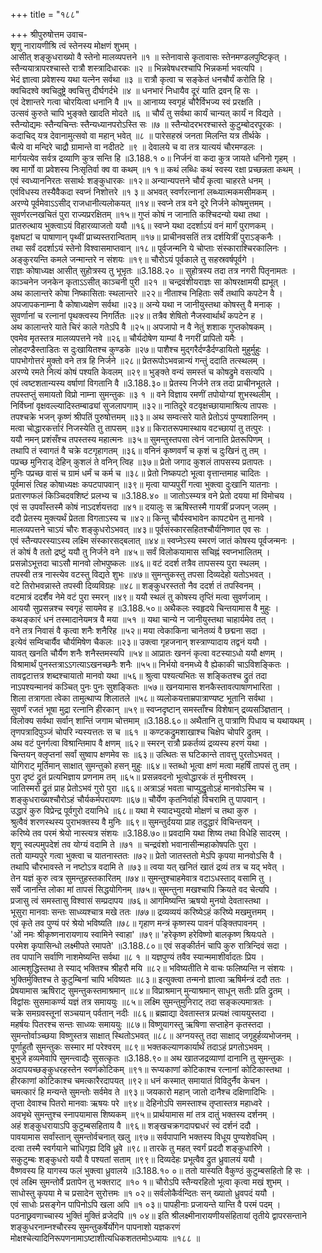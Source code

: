 +++
title = "१८८"

+++
श्रीपुरुषोत्तम उवाच-  
शृणु नारायणीश्रि त्वं स्तेनस्य मोक्षणं शुभम् ।  
आसीत् शङ्कुधराख्यो वै स्तेनो मालव्यपत्तने ॥१ ॥
स्तेनावासे कृतावासः स्तेनमण्डलपुष्टिकृत् ।  
स्तैन्ययात्रापरश्चास्ते रात्रौ शस्त्रादिधारकः ॥२ ॥
भिन्नवेषधरश्चापि भिन्नकर्मा भवत्यपि ।  
भेदं ज्ञात्वा प्रवेशस्य यथा यत्नेन सर्वथा ॥३ ॥
रात्रौ कृत्वा च सङ्केतं धनचौर्यं करोति हि ।  
क्वचिदश्वे क्वचिदुष्ट्रे क्वचित्तु दीर्घगर्दभे ॥४ ॥
धनभारं निधायैव दूरं याति द्रवन् हि सः ।  
एवं देशान्तरे गत्वा चोरयित्वा धनानि वै ॥५ ॥
आनाय्य स्वगृहं चौरैर्विभज्य स्वं प्ररक्षति ।  
उत्सवं कुरुते चापि भुङ्क्ते खादति मोदते ॥६ ॥
चौर्यं तु सर्वथा कार्यं चान्यत् कार्यं न विद्यते ।  
स्तैन्योद्यमः स्तैन्यचिन्तः स्तैन्यध्यानपरोऽस्ति सः ॥७ ॥
स्तैन्योदरभरश्चास्ते कुटुम्बोदरपूरकः ।  
कदाचिद् यत्र देवानामुत्सवो वा महान् भवेत् ॥८ ॥
पारेसहस्रं जनता मिलन्ति यत्र तीर्थके ।  
चैत्ये वा मन्दिरे चाद्रौ ग्रामान्ते वा नदीतटे ॥९ ॥
देवालये च वा तत्र यात्ययं चौरमण्डलः ।  
मार्गयत्येव सर्वत्र द्रव्याणि कुत्र सन्ति हि ॥3.188.१ ०॥
निर्जनं वा कदा कुत्र जायते धनिनो गृहम् ।  
क्व मार्गो वा प्रवेशस्य निःसृतिर्वा क्व वा कथम् ॥१ १॥
कथं लब्धिः कथं स्वस्य रक्षा प्रच्छन्नता कथम् ।  
एवं स्वध्याननिरतः ससार्थः शङ्कुधारकः ॥१२॥
अन्यान्यपत्तने चौर्यं कृत्वा चाहरते धनम् ।  
एवंविधस्य तस्यैवैकदा स्वप्नं निशोत्तरे ॥१ ३॥
अभवत् स्वर्णरत्नानां लब्ध्यात्मकमसीमकम् ।  
अरण्ये पूर्वमेवाऽऽसीद् राजधानीत्यलोकयत् ॥१४॥
स्वप्ने तत्र वने दूरे निर्जने कोषमुत्तमम् ।  
सुवर्णरत्नखचितं पुरा राज्यप्ररक्षितम् ॥१५॥
गुप्तं कोषं न जानाति कश्चिदन्यो यथा तथा ।  
प्रातरुत्थाय भुक्त्वाऽयं विहारव्याजतो ययौ ॥१६॥
स्वप्ने यथा ददर्शाऽयं वनं मार्गं पुराणकम् ।  
वृक्षघटां च पाषाणान् पृथ्वीं प्राच्यस्तरान्विताम् ॥१७॥
प्राचीनवसतिं तत्र दर्शयित्रीं पुराऽङ्कनैः ।  
तथा सर्वं ददर्शाऽयं स्तेनो विश्वासमाप्तवान् ॥१८॥
पूर्वजन्मनि ये चोप्ताः संस्काराश्चिरकालिनः ।  
अङ्कुरयन्ति कमले जन्मान्तरे न संशयः ॥१९॥
चौरोऽयं पूर्वकाले तु सहस्रवर्षपूर्वगे ।  
राज्ञः कोषाध्यक्ष आसीत् सुहोत्रस्य तु भूभृतः ॥3.188.२० ॥
सुहोत्रस्य तदा तत्र नगरी पितृनामतः ।  
काञ्चनेन जनकेन कृताऽऽसीत् काञ्चनी पुरी ॥२१ ॥
चन्द्रवंशीयराज्ञः सा कोषरक्षामयी ह्यभूत् ।  
अथ कालान्तरे कोषा निष्कासिताः स्थलान्तरे ॥२२॥
नीताश्च निहिताः सर्वे तथापि कपटेन वै ।  
अपजापकनाम्ना वै कोषाध्यक्षेण सर्वथा ॥२३॥
अन्ये यथा न जानीयुस्तथा कोषस्तु वै मनाक् ।  
सुवर्णानां च रत्नानां पृथक्त्वस्य निगर्तितः ॥२४॥
तत्रैव शेषितो नैजस्वार्थार्थं कपटेन ह ।  
अथ कालान्तरे याते चिरं काले गतेऽपि वै ॥२५॥
अपजापो न वै नेतुं शशाक गुप्तकोषकम् ।  
एवमेव मृतस्तत्र मालव्यपत्तने नवे ॥२६॥
चौर्यदोषेण याम्यां वै नगरीं प्रापितो यमैः ।  
लोहदण्डैस्ताडितः स दुःखायितश्च कुण्डके ॥२७॥
पाशैश्च मुद्गरैर्दण्डैर्दण्डायितो मुहुर्मुहुः ।  
पापभोगोत्तरं मुक्तो वने तत्र हि निर्जने ॥२८॥
प्रेतरूपोऽभवन्नान्यं गन्तुं ददाति तत्स्थलम् ।  
अरण्ये रमते नित्यं कोषं पश्यति केवलम् ॥२९॥
भुङ्क्ते वन्यं समस्तं च कोषद्रुमे वसत्यपि ।  
एवं त्वष्टशतान्यस्य वर्षाणां विगतानि वै ॥3.188.३०॥
प्रेतस्य निर्जने तत्र तदा प्राचीनभूतले ।  
तपस्तप्तुं समायतो विप्रो नाम्ना सुमन्तुकः ॥३ १ ॥
वने विज्ञाय रमणीं तपोयोग्यां शुभस्थलीम् ।  
निर्विघ्नां वृक्षवल्ल्यादिस्तम्बाढ्यां सुजलापगाम् ॥३२॥
नातिदूरे वटवृक्षच्छायामाश्रित्य तापसः ।  
तपश्चक्रे भजन् कृष्णं श्रीपतिं पुरुषोत्तमम् ॥३३॥
अथ सम्वत्सरे याते प्रेतोऽयं पुण्यशालिनम् ।  
मत्वा चोद्धारकर्त्तारं निजस्येति तु तापसम् ॥३४॥
किरातरूपमास्थाय वटच्छायां तु तत्पुरः ।  
ययौ नमन् प्रशंसँश्च तपस्तस्य महात्मनः ॥३५॥
सुमन्तुस्तपसा त्वेनं जानाति प्रेतरूपिणम् ।  
तथापि तं स्वागतं वै चक्रे वटगृहागतम् ॥३६॥
वनिनं कृष्णवर्णं च कृशं च दुःखिनं तु तम् ।  
पप्रच्छ मुनिराड् देहिन् कुशलं ते वनिन् त्विह ॥३७॥
प्रेतो जगाद कुशलं तापसस्य प्रतापतः ।  
मुनिः पप्रच्छ वासं च ग्रामं धर्मं च कर्म च ॥३८॥
प्रेतो निष्कपटो भूत्वा वृत्तान्तमाह चादितः ।  
पूर्वमासं त्विह कोषाध्यक्षः कपटपापवान् ॥३९॥
मृत्वा याप्यपुरीं गत्वा भुक्त्वा दुःखानि यातनाः ।  
प्रतारणफलं किञ्चिदवशिष्टं प्रलभ्य च ॥3.188.४० ॥
जातोऽस्म्यत्र वने प्रेतो दयया मां विमोचय ।  
एवं स उपवाँस्तस्मै कोषं नाऽदर्शयत्तदा ॥४१॥
दयालुः स ऋषिस्तस्मै गायत्रीं प्रजपन् जलम् ।  
ददौ प्रेतस्य मुक्त्यर्थं प्रेतता विगताऽस्य च ॥४२॥
किन्तु चौर्यस्वभावेन कापट्येन तु मानवे ।  
मालव्यपत्तने चाऽयं चौरः शङ्कुधरोऽभवत् ॥४३॥
पूर्वसंस्कारसहितश्चौर्यनिष्णात एव सः ।  
एवं स्तैन्यपरस्याऽस्य लक्ष्मि संस्कारसद्बलात् ॥४४॥
स्वप्नेऽस्य स्मरणं जातं कोषस्य पूर्वजन्मनः ।  
तं कोषं वै ततो द्रष्टुं ययौ तु निर्जने वने ॥४५॥
सर्वं विलोकयामास सचिह्नं स्वप्नभालितम् ।  
प्रसन्नोऽभूत्तदा चाऽसौ मानवो लोभपुष्कलः ॥४६॥
वटं ददर्श तत्रैव तापसस्य पुरा स्थलम् ।  
तपस्वी तत्र नास्त्येव वटस्तु विद्यते शुभः ॥४७॥
सुमन्तुकस्तु तपसा दिव्यदेहो यतोऽभवत् ।  
वटे तिरोभवन्नास्ते तपस्वी दिव्यविग्रहः ॥४८॥
शङ्कुधरस्ततो नैव ददर्श तं तपस्विनम् ।  
वटमात्रं ददर्शैव नेमे वटं पुरा स्मरन् ॥४९॥
ययौ स्थलं तु कोषस्य तृप्तिं मत्वा सुवर्णजाम् ।  
आययौ सुप्रसन्नश्च स्वगृहं सायमेव ह ॥3.188.५०॥
अथैकलः स्वहृदये चिन्तयामास वै मुहुः ।  
कथङ्कारं धनं तस्मादानेयमत्र वै मया ॥५१ ॥
यथा चान्ये न जानीयुस्तथा चाहार्यमेव तत् ।  
वने तत्र निवासं वै कृत्वा शनैः शनैरिह ॥५२॥
मया त्वेकाकिना चानेतव्यं वै छद्मना सदा ।  
इत्येवं सम्विचार्यैव चौर्यमिषेण चैकलः ॥२३॥
उक्त्वा गृहजनान् शस्त्राण्यादाय तद्वनं ययौ ।  
यावत् खनति चौर्यैण शनैः शनैस्तमस्यपि ॥५४॥
आप्रातः खननं कृत्वा वटस्याऽधो ययौ क्षणम् ।  
विश्रामार्थं पुनस्तत्राऽऽगत्याऽखनच्छनैः शनैः ॥५५॥
निर्भयो वनमध्ये वै ह्येकाकी चाऽविशङ्कितः ।  
तावद्वटात्तत्र शब्दश्चायातो मानवो यथा ॥५६॥
श्रुत्वा पश्यत्यभितः स शङ्कितश्च द्रुतं तदा  
नाऽपश्यन्मानवं कञ्चित् पुनः पुनः सुशङ्कितः ॥५७॥
खनयामास शनकैस्तावत्पाषाणभारिता ।  
शिला तत्रागता त्वेका तामुत्थाप्य शिलातले ॥५८॥
व्यलोकयत्ताम्रपात्राण्यष्ट भूतानि सर्वथा ।  
सुवर्णं रजतं भूषा मुद्रा रत्नानि हीरकान् ॥५९॥
स्वप्नदृष्टान् समस्ताँश्च विशेषान् द्रव्यसञ्ज्ञितान् ।  
विलोक्य सर्वथा सर्वान् शान्तिं जगाम चोत्तमाम् ॥3.188.६०॥
अथैतानि तु पात्राणि पिधाय च यथायथम् ।  
तृणपत्रादिपुञ्जं चोपरि न्यस्यत्ततः स च ॥६१ ॥
कण्टकद्रुमशाखाश्च चिक्षेप चोपरि द्रुतम् ।  
अथ वटं पुनर्गत्वा विश्रान्तिमाप वै क्षणम् ॥६२॥
स्मरन् रात्रौ प्रकर्तव्यं द्रव्यस्य हरणं यथा ।  
चिन्तयन् क्लृप्तनां सर्वां सुष्वाप क्षणमेव सः ॥६३॥
उत्थितः स घटिकान्ते तावत्तु पुरतोऽभवत् ।  
योगिराट् मूर्तिमान् साक्षात् सुमन्तुको हसन् मुहुः ॥६४॥
स्तब्धो भूत्वा क्षणं मत्वा महर्षिं तापसं तु तम् ।  
पुरा दृष्टं द्रुतं प्रत्यभिज्ञाय प्रणनाम तम् ॥६५॥
प्रसन्नवदनो भूत्वोद्धारकं तं मुनीश्वरम् ।  
जातिस्मरो द्रुतं प्राह प्रेतोऽभवं गुरो पुरा ॥६६॥
अत्राऽहं भवता चाप्युद्धृतोऽहं मानवोऽस्मि च ।  
शङ्कुधराख्यश्चौरोऽहं चौर्यकर्मपरायणः ॥६७॥
चौर्येण कृतनिर्वाहो विचरामि तु पापवान् ।  
उद्धारं कुरु विप्रेन्द्र पूर्वगुरो दयानिधे ॥६८॥
यथा मे स्यादभ्युदयो मोक्षणं च तथा कुरु ।  
श्रुत्वैवं शरणस्थस्य पुराभक्तस्य वै मुनिः ॥६९॥
सुमन्तुर्दयया प्राह तदुद्धारं विचिन्तयन् ।  
करिष्ये तव परमं श्रेयो नास्त्यत्र संशयः ॥3.188.७०॥
प्रवदामि यथा शिष्य तथा विधेहि सादरम् ।  
शृणु स्वल्पमुपदेशं तव योग्यं वदामि ते ॥७१ ॥
चन्द्रवंशो भवानासीन्महाकोषपतिः पुरा ।  
ततो याम्यपुरे गत्वा भुक्त्वा च यातनास्ततः ॥७२॥
प्रेतो जातस्ततो मेऽपि कृपया मानवोऽसि वै ।  
तथापि चौरभावस्ते न नष्टोऽत्र वदामि ते ॥७३॥
त्वया यत् खनितं खातं द्रव्यं तत्र च यद् भवेत् ।  
तेन यज्ञं कुरु त्वत्र सुमन्तुहस्तकारितम् ॥७४॥
सुमन्तुश्चाहमेवात्र वटाऽधस्ताद् वसामि तु ।  
सर्वे जानन्ति लोका मां तापसं सिद्धयोगिनम् ॥७५॥
सुमन्तुना मखश्चापि क्रियते वद चेत्यपि ।  
प्रजासु त्वं समस्तासु विश्वासं सम्प्रदापय ॥७६॥
आगमिष्यन्ति ऋषयो मुनयो देवतास्तथा ।  
भूसुरा मानवाः सन्तः साध्व्यश्चात्र मखे ततः ॥७७॥
द्रव्यव्ययं करिष्येऽहं करिष्ये मखमुत्तमम् ।  
एवं कृते तव पुण्यं परं श्रेयो भविष्यति ॥७८॥
गृहाण मन्त्रं कृष्णस्य पावनं पङ्क्तिपावनम् ।  
'ओं नमः श्रीकृष्णनारायणाय स्वामिने स्वाहा' ॥७९॥
'हरेकृष्ण हरेविष्णो बालकृष्ण श्रियःपते ।  
परमेश कृपासिन्धो लक्ष्मीपते रमापते' ॥3.188.८०॥
एवं सङ्कीर्तनं चापि कुरु रात्रिन्दिवं सदा ।  
तव पापानि सर्वाणि नाशमेष्यन्ति सर्वथा ॥८ १ ॥
यज्ञपुण्यं तवैव स्यान्ममाशीर्वादतः प्रिय ।  
आत्मशुद्धिस्तथा ते स्याद् भक्तिश्च श्रीहरौ मयि ॥८२॥
भविष्यतीति मे वाचः फलिष्यन्ति न संशयः ।  
भुक्तिर्मुक्तिश्च ते कुटुम्बिनां चापि भविष्यतः ॥८३॥
इत्युक्त्वा तन्मनो ज्ञात्वा ऋषिर्मन्त्रं ददौ ततः ।  
प्रेषयामास ऋषिराट् सुमन्तुकस्तमाश्रमान् ॥८४॥
विप्राश्रमान् मुन्याश्रमान् साधून् सतीः प्रति द्रुतम् ।  
विद्वांसः सुसमाकर्ण्य यज्ञं तत्र समाययुः ॥८५॥
लक्ष्मि सुमन्तुमुनिराट् तदा सङ्कल्पमात्रतः ।  
चक्रे समग्रवस्तूनां सञ्चयान् पर्वतान् नदीः ॥८६॥
ब्रह्माद्या देवतास्तत्र प्रत्यक्षं त्वाययुस्तदा ।  
महर्षयः पितरश्च सन्तः साध्व्यः समाययुः ॥८७॥
विष्णुयागस्तु ऋषिणा सप्ताहेन कृतस्तदा ।  
सुमन्तोर्वाञ्च्छया विष्णुस्तत्र साक्षात् स्थितोऽभवत् ॥८८॥
अग्नयस्तु तदा साक्षाद् जगृहुर्हव्यभोजनम् ।  
पूर्णाहुतौ सुमन्तुकः सस्मार मां परेश्वरम् ॥८९॥
भक्तकल्याणकार्यार्थं तदाऽहं प्रगतोऽभवम् ।  
बुभुजे हव्यमेवापि सुमन्त्वाद्यैः सुसत्कृतः ॥3.188.९०॥
अथ खातजद्रव्याणां दानानि तु सुमन्तुकः ।  
अदापयच्छङ्कुधरहस्तेन स्वर्णकोटिकम् ॥९१॥
रूप्यकाणां कोटिकाश्च रत्नानां कोटिकास्तथा ।  
हीरकाणां कोटिकाश्च चमत्कारैरदापयत् ॥९२॥
धनं कस्मात् समायातं विविदुर्नैव केचन ।  
चमत्कारं हि मन्यन्ते सुमन्तोः सर्वमेव ते ॥९३॥
जयकारो महान् जातो दानैश्च दक्षिणादिभिः ।  
तृप्ता देवाश्च पितरो मानवाः ऋषयः परे ॥९४॥
देहिनोऽपि समस्ताश्च तृप्तास्तत्र महाध्वरे ।  
अवभृथे सुमन्तुश्च स्नापयामास शिष्यकम् ॥९५॥
प्रार्थयामास मां तत्र दातुं भक्तस्य दर्शनम् ।  
अहं शङ्कुधरायाऽपि कुटुम्बसहिताय वै ॥९६॥
शङ्खचक्रगदापद्मधरं स्वं दर्शनं ददौ ।  
पावयामास सर्वांस्तान् सुमन्तोर्वचनात् खलु ॥९७॥
सर्वपापानि भक्तस्य विधूय पुण्यशेवधिम् ।  
दत्वा तस्मै स्वर्गयाने चाधिगृह्य दिवि ध्रुवे ॥९८॥
तारके तु महत् स्वर्गं प्रददौ शङ्कुधारिणे ।  
सकुटुम्बः शङ्कुधरो ययौ वै पश्यतां सताम् ॥९९॥
दिव्यदेहः प्रभूत्वैव द्रुत ध्रुवालयं ययौ ।  
वैष्णवस्य हि यागस्य फलं भुक्त्वा ध्रुवालये ॥3.188.१० ०॥
ततो यास्यति वैकुण्ठं कुटुम्बसहितो हि सः ।  
एवं लक्ष्मि सुमन्तोर्वै प्रतापेन तु भक्तराट् ॥१० १॥
चौरोऽपि स्तैन्यरहितो भूत्वा कृत्वा मखं शुभम् ।  
साधोस्तु कृपया मे च प्रसादेन सुरोत्तमः ॥१ ०२॥
सर्वलोकैर्वन्दितः सन् ख्यातो ध्रुवपदं ययौ ।  
एवं साधोः प्रसङ्गेन पापिनोऽपि खला अपि ॥१ ०३॥
पापहीनाः प्रजायन्ते यान्ति वै परमं पदम् ।  
पठनाछ्रवणाच्चास्य भुक्तिं मुक्तिं व्रजेदपि ॥१ ०४॥
इति श्रीलक्ष्मीनारायणीयसंहितायां तृतीये द्वापरसन्ताने शङ्कुधरनाम्नश्चौरस्य सुमन्तुकर्षेर्योगेन पापनाशो यज्ञकरणं मोक्षश्चेत्यादिनिरूपणनामाऽष्टाशीत्यधिकशततमोऽध्यायः ॥१८८ ॥
    
